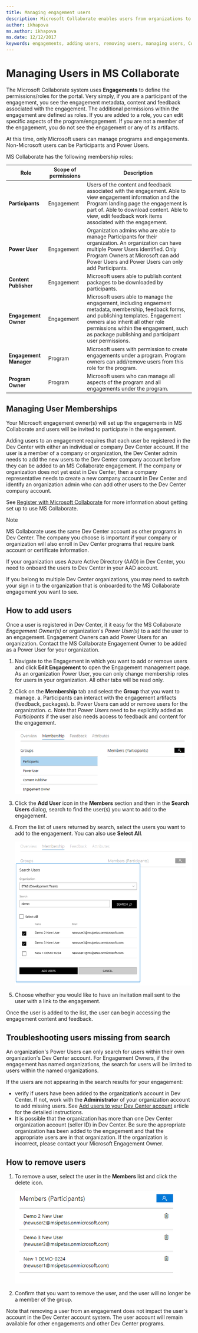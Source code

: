 ```yaml
---
title: Managing engagement users
description: Microsoft Collaborate enables users from organizations to control the adding/removing of users for the organization.  During onboarding, Engagement Owners can assign individuals from an organization Power User permissions.  Power Users can only manage their own organization’s users. 
author: ikhapova
ms.author: ikhapova
ms.date: 12/12/2017
keywords: engagements, adding users, removing users, managing users, Collaborate security, Collaborate permissions, Microsoft Connect, SysDev Bug, Dev Center bugs
---
```


# Managing Users in MS Collaborate

The Microsoft Collaborate system uses **Engagements** to define the permissions/roles for the portal.  Very simply, if you are a participant of the engagement, you see the engagement metadata, content and feedback associated with the engagement.  The additional permissions within the engagement are defined as roles.  If you are added to a role, you can edit specific aspects of the program/engagement.  If you are not a member of the engagement, you do not see the engagement or any of its artifacts.

At this time, only Microsoft users can manage programs and engagements.  Non-Microsoft users can be Participants and Power Users.

MS Collaborate has the following membership roles:

Role | Scope of permissions | Description
---------------- | ------------------- | ---------------------------------
**Participants** | Engagement | Users of the content and feedback associated with the engagement. Able to view engagement information and the Program landing page the engagement is part of.  Able to download content.  Able to view, edit feedback work items associated with the engagement.
**Power User** | Engagement | Organization admins who are able to manage Participants for their organization.  An organization can have multiple Power Users identified.  Only Program Owners at Microsoft can add Power Users and Power Users can only add Participants.
**Content Publisher** | Engagement | Microsoft users able to publish content packages to be downloaded by participants.  
**Engagement Owner** | Engagement | Microsoft users able to manage the engagement, including engaement metadata, membership, feedback forms, and publishing templates.  Engagement owners also inherit all other role permissions within the engagement, such as package publishing and participant user permissions.  
**Engagement Manager** | Program  | Microsoft users with permission to create engagements under a program.  Program owners can add/remove users from this role for the program.
**Program Owner** | Program | Microsoft users who can manage all aspects of the program and all engagements under the program.  


## Managing User Memberships

Your Microsoft engagement owner(s) will set up the engagements in MS Collaborate and users will be invited to participate in the engagement.

Adding users to an engagement requires that each user be registered in the Dev Center with either an individual or company Dev Center account.  If the user is a member of a company or organization, the Dev Center admin needs to add the new users to the Dev Center company account before they can be added to an MS Collaborate engagement. If the company or organization does not yet exist in Dev Center, then a company representative needs to create a new company account in Dev Center and identify an organization admin who can add other users to the Dev Center company account.  

See [Register with Microsoft Collaborate](registration.md) for more information about getting set up to use MS Collaborate.

> [!NOTE]
> MS Collaborate uses the same Dev Center account as other programs in Dev Center.  The company you choose is important if your company or organization will also enroll in Dev Center programs that require bank account or certificate information.  
> 
> If your organization uses Azure Active Directory (AAD) in Dev Center, you need to onboard the users to Dev Center in your AAD account.
> 
> If you belong to multiple Dev Center organizations, you may need to switch your sign in to the organization that is onboarded to the MS Collaborate engagement you want to see.

## How to add users

Once a user is registered in Dev Center, it it easy for the MS Collaborate *Engagement Owner(s)* or organization's *Power User(s)* to a add the user to an engagement.  Engagement Owners can add Power Users for an organization.  Contact the MS Collaborate Engagement Owner to be added as a Power User for your organization.

1. Navigate to the Engagement in which you want to add or remove users and click **Edit Engagement** to open the Engagement management page. As an organization Power User, you can only change membership roles for users in your organization.  All other tabs will be read only.

2. Click on the **Membership** tab and select the **Group** that you want to manage.
	a. Participants can interact with the engagement artifacts (feedback, packages).
	b. Power Users can add or remove users for the organization.
	c. Note that *Power Users* need to be explicitly added as *Participants* if the user also needs access to feedback and content for the engagement.

	![Select a Group](images/Membership-tab.PNG)

3.	Click the **Add User** icon in the **Members** section and then in the **Search Users** dialog, search to find the user(s) you want to add to the engagement.

4. From the list of users returned by search, select the users you want to add to the engagement. You can also use **Select All**.

	![Add a User](images/add-a-user.PNG)

5. Choose whether you would like to have an invitation mail sent to the user with a link to the engagement.

Once the user is added to the list, the user can begin accessing the engagement content and feedback.

## Troubleshooting users missing from search

An organization's Power Users can only search for users within their own organization's Dev Center account.  For Engagement Owners, if the engagement has named organizations, the search for users will be limited to users within the named organizations.

If the users are not appearing in the search results for your engagement:
- verify if users have been added to the organization’s account in Dev Center. If not, work with the **Administrator** of your organization account to add missing users. See [Add users to your Dev Center account](https://docs.microsoft.com/en-us/windows/uwp/publish/add-users-groups-and-azure-ad-applications#add-users-to-your-dev-center-account) article for the detailed instructions.
- It is possible that the organization has more than one Dev Center organization account (seller ID) in Dev Center.  Be sure the appropriate organization has been added to the engagement and that the appropriate users are in that organization.  If the organization is incorrect, please contact your Microsoft Engagement Owner.
	
## How to remove users

1.	To remove a user, select the user in the **Members** list and click the delete icon.
 
	![Remove a User](images/remove-a-user.png)

2.	Confirm that you want to remove the user, and the user will no longer be a member of the group.

Note that removing a user from an engagement does not impact the user's account in the Dev Center account system.  The user account will remain available for other engagements and other Dev Center programs.
